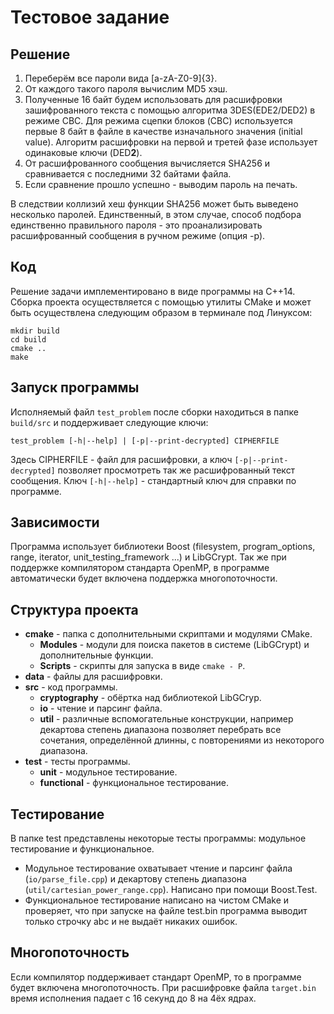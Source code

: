 # Тестовое задание

## Решение

 1. Переберём все пароли вида [a-zA-Z0-9]{3}.
 2. От каждого такого пароля вычислим MD5 хэш.
 3. Полученные 16 байт будем использовать для расшифровки зашифрованного текста с помощью алгоритма 3DES(EDE2/DED2) в режиме CBC. Для режима сцепки блоков (CBC) используется первые 8 байт в файле в качестве изначального значения (initial value). Алгоритм расшифровки на первой и третей фазе использует одинаковые ключи (DED**2**).
 4. От расшифрованного сообщения вычисляется SHA256 и сравнивается с последними 32 байтами файла.
 5. Если сравнение прошло успешно - выводим пароль на печать.

В следствии коллизий хеш функции SHA256 может быть выведено несколько паролей. Единственный, в этом случае, способ подбора единственно правильного пароля - это проанализировать расшифрованный сообщения в ручном режиме (опция -p).

## Код
Решение задачи имплементировано в виде программы на C++14. Сборка проекта осуществляется с помощью утилиты CMake и может быть осуществлена следующим образом в терминале под Линуксом:

```shell
mkdir build
cd build
cmake ..
make
```
## Запуск программы
Исполняемый файл `test_problem`  после сборки находиться в папке `build/src` и поддерживает следующие ключи:

`test_problem [-h|--help] | [-p|--print-decrypted] CIPHERFILE`

Здесь CIPHERFILE - файл для расшифровки, а ключ `[-p|--print-decrypted]` позволяет просмотреть так же расшифрованный текст сообщения. Ключ `[-h|--help]` - стандартный ключ для справки по программе.

## Зависимости

Программа использует библиотеки Boost (filesystem, program_options, range, iterator, unit_testing_framework ...) и LibGCrypt. Так же при поддержке компилятором стандарта OpenMP, в программе автоматически будет включена поддержка многопоточности.

## Структура проекта
  * **cmake** - папка с дополнительными скриптами и модулями CMake.
    * **Modules** - модули для поиска пакетов в системе (LibGCrypt) и дополнительные функции.
    * **Scripts** - скрипты для запуска в виде `cmake - P`.
  * **data** - файлы для расшифровки.
  * **src** - код программы.
    * **cryptography** - обёртка над библиотекой LibGCryp.
    * **io** - чтение и парсинг файла.
    * **util** - различные вспомогательные конструкции, например декартова степень диапазона позволяет перебрать все сочетания, определённой длинны, с повторениями из некоторого диапазона.
  * **test** - тесты программы.
    * **unit** - модульное тестирование.
    * **functional** - функциональное тестирование.

## Тестирование
В папке test представлены некоторые тесты программы: модульное тестирование и функциональное.

  * Модульное тестирование охватывает чтение и парсинг файла (`io/parse_file.cpp`) и декартову степень диапазона (`util/cartesian_power_range.cpp`). Написано при помощи Boost.Test.
  * Функциональное тестирование написано на чистом CMake и проверяет, что при запуске на файле test.bin программа выводит только строчку abc и не выдаёт никаких ошибок.

## Многопоточность
Если компилятор поддерживает стандарт OpenMP, то в программе будет включена многопоточность. При расшифровке  файла `target.bin` время исполнения падает с 16 секунд до 8 на 4ёх ядрах.
